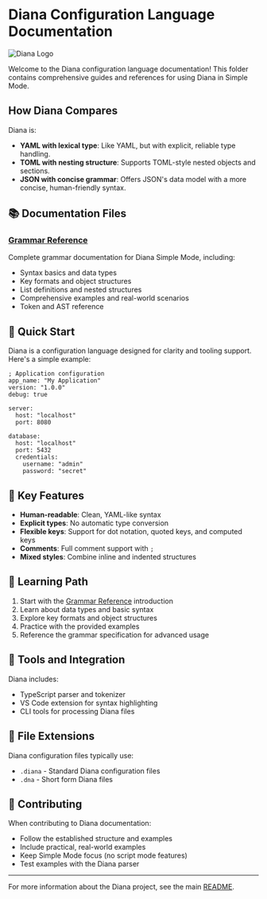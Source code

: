 # Diana Configuration Language Documentation

![Diana Logo](/dna.png)

Welcome to the Diana configuration language documentation! This folder contains comprehensive guides and references for using Diana in Simple Mode.

## How Diana Compares

Diana is:
- **YAML with lexical type**: Like YAML, but with explicit, reliable type handling.
- **TOML with nesting structure**: Supports TOML-style nested objects and sections.
- **JSON with concise grammar**: Offers JSON's data model with a more concise, human-friendly syntax.

## 📚 Documentation Files

### [Grammar Reference](./grammar.md)
Complete grammar documentation for Diana Simple Mode, including:
- Syntax basics and data types
- Key formats and object structures
- List definitions and nested structures
- Comprehensive examples and real-world scenarios
- Token and AST reference

## 🚀 Quick Start

Diana is a configuration language designed for clarity and tooling support. Here's a simple example:

```diana
; Application configuration
app_name: "My Application"
version: "1.0.0"
debug: true

server:
  host: "localhost"
  port: 8080

database:
  host: "localhost"
  port: 5432
  credentials:
    username: "admin"
    password: "secret"
```

## 🎯 Key Features

- **Human-readable**: Clean, YAML-like syntax
- **Explicit types**: No automatic type conversion
- **Flexible keys**: Support for dot notation, quoted keys, and computed keys
- **Comments**: Full comment support with `;`
- **Mixed styles**: Combine inline and indented structures

## 📖 Learning Path

1. Start with the [Grammar Reference](./grammar.md) introduction
2. Learn about data types and basic syntax
3. Explore key formats and object structures
4. Practice with the provided examples
5. Reference the grammar specification for advanced usage

## 🔧 Tools and Integration

Diana includes:
- TypeScript parser and tokenizer
- VS Code extension for syntax highlighting
- CLI tools for processing Diana files

## 📝 File Extensions

Diana configuration files typically use:
- `.diana` - Standard Diana configuration files
- `.dna` - Short form Diana files

## 🤝 Contributing

When contributing to Diana documentation:
- Follow the established structure and examples
- Include practical, real-world examples
- Keep Simple Mode focus (no script mode features)
- Test examples with the Diana parser

---

For more information about the Diana project, see the main [README](../README.md).
